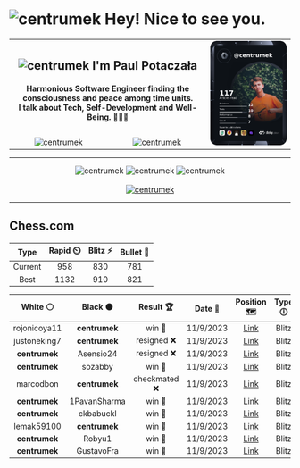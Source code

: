 <h1>
  <img
    src="https://emojis.slackmojis.com/emojis/images/1531849430/4246/blob-sunglasses.gif"
    width="30"
    alt="centrumek"
  />
  Hey! Nice to see you.
</h1>

<table>
  <tbody>
    <tr>
      <td align="center" width="70%" colspan="2">
        <h2>
          <img
            src="https://raw.githubusercontent.com/MartinHeinz/MartinHeinz/master/wave.gif"
            width="30px"
            alt="centrumek"
          />
          I'm Paul Potaczała
        </h2>
        <h4>
          Harmonious Software Engineer finding the consciousness and peace among time units.
          <br/>
          I talk about Tech, Self-Development and Well-Being. 🌿🧘🚀
        </h4>
      </td>
      <td width="30%" rowspan="2">
        <a href="https://app.daily.dev/centrumek">
          <img
            src="./devcard.png"
            alt="centrumek"
          />
        </a>
      </td>
    </tr>
    <tr align="center">
      <td>
        <img
          src="https://komarev.com/ghpvc/?username=centrumek&label=visitors&color=0e75b6&style=flat"
          alt="centrumek"
        >
      </td>
      <td>
        <a href="https://stackoverflow.com/users/14496012/centrumek">
          <img
            src="https://stackoverflow.com/users/flair/14496012.png?theme=dark"
            alt="centrumek"
          >
        </a>
      </td>
    </tr>
  </tbody>
</table>

---
<div align="center">
  <img 
    src="https://github-readme-stats.vercel.app/api?username=centrumek&show_icons=true&count_private=true&theme=darcula&hide_border=true&hide=issues,contribs&bg_color=00000000"
    alt="centrumek"
  />
  <img
    src="https://github-readme-stats.vercel.app/api/top-langs/?username=centrumek&layout=compact&hide_border=true&theme=darcula&bg_color=00000000&langs_count=6&exclude_repo=air-statistic-app"
    alt="centrumek"
  />
  <img 
    src="https://github-readme-streak-stats.herokuapp.com?user=centrumek&theme=darcula&hide_border=true&background=FFFFFF00"
    alt="centrumek"
  />
  <br/>
  <br/>
  <a href="https://www.buymeacoffee.com/centrumek">
    <img
      src="https://cdn.buymeacoffee.com/buttons/v2/default-orange.png"
      height="50"
      width="210"
      alt="centrumek"
    />
  </a>
</div>

---

## Chess.com

<div align="center">
<!--START_SECTION:chessStats-->
<!-- Automatically generated with https://github.com/Balastrong/chess-stats-action -->

| Type | Rapid ⏲️ | Blitz ⚡ | Bullet 🔫 |
|:---:|:---:|:---:|:---:|
| Current | 958 | 830 | 781 |
| Best | 1132 | 910 | 821 |

| White ⚪ | Black ⚫ | Result 🏆 | Date 📅 | Position 🗺️ | Type 🕕 |
|:---:|:---:|:---:|:---:|:---:|:---:|
| rojonicoya11 | **centrumek** | win 🥇 | 11/9/2023 | <a href="http://www.ee.unb.ca/cgi-bin/tervo/fen.pl?select=8/8/8/1R6/8/2p5/k5K1/8 w - -">Link</a> | Blitz |
| justoneking7 | **centrumek** | resigned ❌ | 11/9/2023 | <a href="http://www.ee.unb.ca/cgi-bin/tervo/fen.pl?select=8/k5bp/P2p1p2/2pBp3/1p2P3/3P4/1P3PPP/RN3RK1 b - -">Link</a> | Blitz |
| **centrumek** | Asensio24 | resigned ❌ | 11/9/2023 | <a href="http://www.ee.unb.ca/cgi-bin/tervo/fen.pl?select=r4r1k/4qppp/8/p3n3/P1Q1P3/5K2/2P2P2/8 w - -">Link</a> | Blitz |
| **centrumek** | sozabby | win 🥇 | 11/9/2023 | <a href="http://www.ee.unb.ca/cgi-bin/tervo/fen.pl?select=8/1K3R2/8/k7/8/2N5/P7/8 b - -">Link</a> | Blitz |
| marcodbon | **centrumek** | checkmated ❌ | 11/9/2023 | <a href="http://www.ee.unb.ca/cgi-bin/tervo/fen.pl?select=3r1br1/2p1kp2/p2p3p/1p3Bp1/8/1P2Q3/PBP2PPP/R3K2R b KQ -">Link</a> | Blitz |
| **centrumek** | 1PavanSharma | win 🥇 | 11/9/2023 | <a href="http://www.ee.unb.ca/cgi-bin/tervo/fen.pl?select=2R1k3/4r1pp/3KP1p1/8/8/7P/8/8 b - -">Link</a> | Blitz |
| **centrumek** | ckbabuckl | win 🥇 | 11/9/2023 | <a href="http://www.ee.unb.ca/cgi-bin/tervo/fen.pl?select=4r1k1/p5Qp/1p5B/2pP2p1/2P5/5rPP/P7/2K4R b - -">Link</a> | Blitz |
| lemak59100 | **centrumek** | win 🥇 | 11/9/2023 | <a href="http://www.ee.unb.ca/cgi-bin/tervo/fen.pl?select=4r1k1/5r1p/p4ppb/1p6/3p4/7P/1q3PP1/4R2K w - -">Link</a> | Blitz |
| **centrumek** | Robyu1 | win 🥇 | 11/9/2023 | <a href="http://www.ee.unb.ca/cgi-bin/tervo/fen.pl?select=1Q6/R7/2p1p3/1b3k2/1P1B4/P6P/2K5/8 b - -">Link</a> | Blitz |
| **centrumek** | GustavoFra | win 🥇 | 11/9/2023 | <a href="http://www.ee.unb.ca/cgi-bin/tervo/fen.pl?select=8/2N5/8/5k2/5p1P/p1B4r/2K5/8 b - -">Link</a> | Blitz |

<!--END_SECTION:chessStats-->
</div>
<!--
**centrumek/centrumek** is a ✨ _special_ ✨ repository because its `README.md` (this file) appears on your GitHub profile.

Here are some ideas to get you started:

- 🔭 I’m currently working on ...
- 🌱 I’m currently learning ...
- 👯 I’m looking to collaborate on ...
- 🤔 I’m looking for help with ...
- 💬 Ask me about ...
- 📫 How to reach me: ...
- 😄 Pronouns: ...
- ⚡ Fun fact: ...
-->
